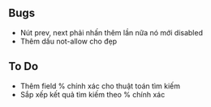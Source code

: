 ## Bugs
- Nút prev, next phải nhấn thêm lần nữa nó mới disabled
- Thêm dấu not-allow cho đẹp

## To Do
- Thêm field % chính xác cho thuật toán tìm kiếm
- Sắp xếp kết quả tìm kiếm theo % chính xác